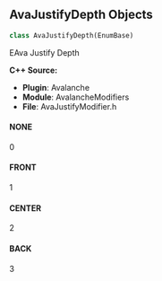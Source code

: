 ## AvaJustifyDepth Objects

```python
class AvaJustifyDepth(EnumBase)
```

EAva Justify Depth

**C++ Source:**

- **Plugin**: Avalanche
- **Module**: AvalancheModifiers
- **File**: AvaJustifyModifier.h

<a id="unreal.AvaJustifyDepth.NONE"></a>

#### NONE

0

<a id="unreal.AvaJustifyDepth.FRONT"></a>

#### FRONT

1

<a id="unreal.AvaJustifyDepth.CENTER"></a>

#### CENTER

2

<a id="unreal.AvaJustifyDepth.BACK"></a>

#### BACK

3

<a id="unreal.AvaModifiersAxis"></a>